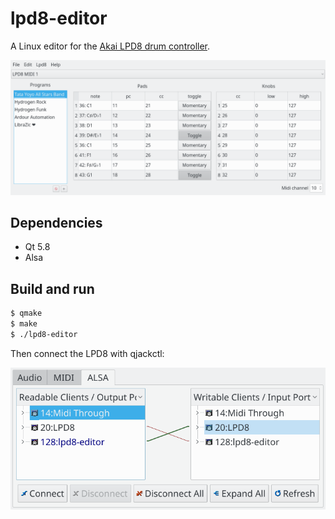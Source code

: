 # lpd8-editor

A Linux editor for the [Akai LPD8 drum controller](http://www.akaipro.com/product/lpd8).

![lpd8-editor screenshot](doc/screenshot.png?raw=true "lpd8-editor")

## Dependencies

- Qt 5.8
- Alsa

## Build and run

``` sh
$ qmake
$ make
$ ./lpd8-editor
```

Then connect the LPD8 with qjackctl:

![qjackctl screenshot](doc/qjackctl.png?raw=true "qjackctl connections")
